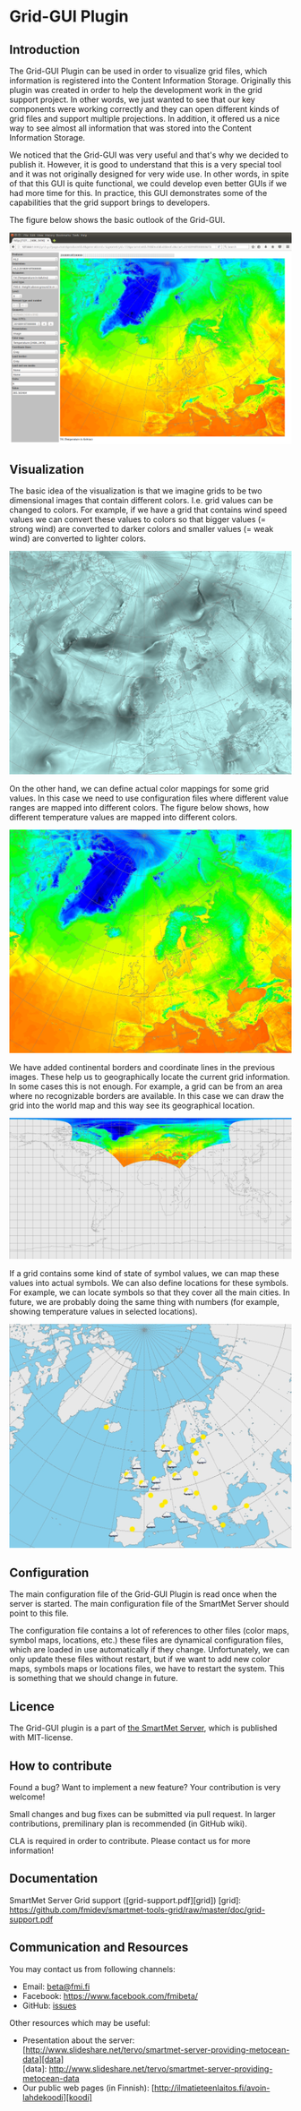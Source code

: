 Grid-GUI Plugin
===============
## Introduction

The Grid-GUI Plugin can be used in order to visualize grid files, which information is registered into the Content Information Storage. Originally this plugin was created in order to help the development work in the grid support project. In other words, we just wanted to see that our key components were working correctly and they can open different kinds of grid files and support multiple projections. In addition, it offered us a nice way to see almost all information that was stored into the Content Information Storage.

We noticed that the Grid-GUI was very useful and that's why we decided to publish it. However, it is good to understand that this is a very special tool and it was not originally designed for very wide use. In other words, in spite of that this GUI is quite functional, we could develop even better GUIs if we had more time for this. In practice, this GUI demonstrates some of the capabilities that the grid support brings to developers. 

The figure below shows the basic outlook of the Grid-GUI.  

![Image](https://github.com/fmidev/smartmet-tools-grid/blob/master/doc/grid-support-img/grid-support-img8.png "gui")

## Visualization

The basic idea of the visualization is that we imagine grids to be two dimensional images that contain different colors. I.e. grid values can be changed to colors. For example, if we have a grid that contains wind speed values we can convert these values to colors so that bigger values (= strong wind) are converted to darker colors and smaller values (= weak wind) are converted to lighter colors.  

![Image](https://github.com/fmidev/smartmet-tools-grid/blob/master/doc/grid-support-img/grid-support-img9.png "gui")

On the other hand, we can define actual color mappings for some grid values. In this case we need to use configuration files where different value ranges are mapped into different colors. The figure below shows, how different temperature values are mapped into different colors.  

![Image](https://github.com/fmidev/smartmet-tools-grid/blob/master/doc/grid-support-img/grid-support-img10.png "gui")

We have added continental borders and coordinate lines in the previous images. These help us to geographically locate the current grid information. In some cases this is not enough. For example, a grid can be from an area where no recognizable borders are available. In this case we can draw the grid into the world map and this way see its geographical location.  

![Image](https://github.com/fmidev/smartmet-tools-grid/blob/master/doc/grid-support-img/grid-support-img11.png "gui")

If a grid contains some kind of state of symbol values, we can map these values into actual symbols. We can also define locations for these symbols. For example, we can locate symbols so that they cover all the main cities. In future, we are probably doing the same 
thing with numbers (for example, showing temperature values in selected locations).  

![Image](https://github.com/fmidev/smartmet-tools-grid/blob/master/doc/grid-support-img/grid-support-img12.png "gui")

## Configuration

The main configuration file of the Grid-GUI Plugin is read once when the server is started. The main configuration file of the SmartMet Server should point to this file. 

The configuration file contains a lot of references to other files (color maps, symbol maps, locations, etc.) these files are dynamical configuration files, which are loaded in use automatically if they change. Unfortunately, we can only update these files without restart, but if we want to add new color maps, symbols maps or locations files, we have to restart the system. This is something that we should change in future.


## Licence
The Grid-GUI plugin is a part of [the SmartMet Server][smartmet], which is published with MIT-license.

[smartmet]: https://github.com/fmidev/smartmet-server

## How to contribute
Found a bug? Want to implement a new feature? Your contribution is very welcome!

Small changes and bug fixes can be submitted via pull request. In larger contributions, premilinary plan is recommended (in GitHub wiki). 

CLA is required in order to contribute. Please contact us for more information!

## Documentation
SmartMet Server Grid support ([grid-support.pdf][grid])
[grid]: https://github.com/fmidev/smartmet-tools-grid/raw/master/doc/grid-support.pdf


## Communication and Resources
You may contact us from following channels:
* Email: beta@fmi.fi
* Facebook: https://www.facebook.com/fmibeta/
* GitHub: [issues](../../issues)

Other resources which may be useful:  
- Presentation about the server: [http://www.slideshare.net/tervo/smartmet-server-providing-metocean-data][data]  
[data]: http://www.slideshare.net/tervo/smartmet-server-providing-metocean-data
- Our public web pages (in Finnish):  [http://ilmatieteenlaitos.fi/avoin-lahdekoodi][koodi]   

[koodi]: http://ilmatieteenlaitos.fi/avoin-lahdekoodi  
  

